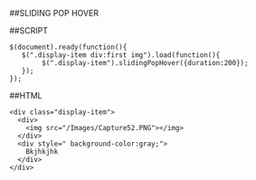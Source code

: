 ##SLIDING POP HOVER


##SCRIPT
```
$(document).ready(function(){
   $(".display-item div:first img").load(function(){
		$(".display-item").slidingPopHover({duration:200});
   });
});
```
##HTML
```
<div class="display-item">
  <div>
	<img src="/Images/Capture52.PNG"></img>
  </div>
  <div style=" background-color:gray;">
	Bkjhkjhk
  </div>
</div>
```
